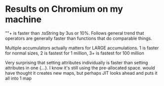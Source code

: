 # Results on Chromium on my machine

""+ is faster than .toString by 3us or 10%. Follows general trend that operators are generally faster than functions that do comparable things.

Multiple accumulators actually matters for LARGE accumulations. 1 is faster for normal sizes, 2 is fastest for 1 million, 3+ is fastest for 100 million

Very surprising that setting attributes individually is faster than setting attributes in one {...}. I know it's still using the pre-allocated space. would have thought it creates new maps, but perhaps JIT looks ahead and puts it all into 1 map

